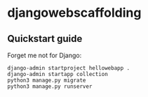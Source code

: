 # djangowebscaffolding

## Quickstart guide

Forget me not for Django:

```
django-admin startproject hellowebapp .
django-admin startapp collection
python3 manage.py migrate
python3 manage.py runserver
```
